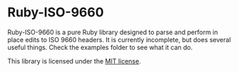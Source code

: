 Ruby-ISO-9660
===============

Ruby-ISO-9660 is a pure Ruby library designed to parse and perform in place edits to ISO 9660 headers. It is currently incomplete, but does several useful things. Check the examples folder to see what it can do.

This library is licensed under the [MIT license](http://www.opensource.org/licenses/mit-license.php).